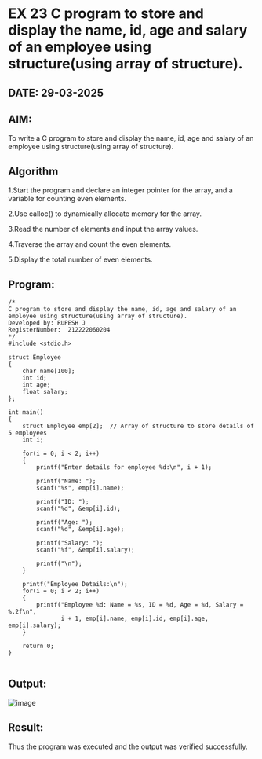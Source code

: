 # EX 23 C program to store and display the name, id, age and salary of an employee using structure(using array of structure).
## DATE: 29-03-2025
## AIM:
To write a C program to store and display the name, id, age and salary of an employee using structure(using array of structure).

## Algorithm
1.Start the program and declare an integer pointer for the array, and a variable for counting even elements.

2.Use calloc() to dynamically allocate memory for the array.

3.Read the number of elements and input the array values.

4.Traverse the array and count the even elements.

5.Display the total number of even elements. 

## Program:
```
/*
C program to store and display the name, id, age and salary of an employee using structure(using array of structure).
Developed by: RUPESH J
RegisterNumber:  212222060204
*/
#include <stdio.h>

struct Employee
{
    char name[100];
    int id;
    int age;
    float salary;
};

int main()
{
    struct Employee emp[2];  // Array of structure to store details of 5 employees
    int i;

    for(i = 0; i < 2; i++)
    {
        printf("Enter details for employee %d:\n", i + 1);

        printf("Name: ");
        scanf("%s", emp[i].name);

        printf("ID: ");
        scanf("%d", &emp[i].id);

        printf("Age: ");
        scanf("%d", &emp[i].age);

        printf("Salary: ");
        scanf("%f", &emp[i].salary);

        printf("\n");
    }

    printf("Employee Details:\n");
    for(i = 0; i < 2; i++)
    {
        printf("Employee %d: Name = %s, ID = %d, Age = %d, Salary = %.2f\n", 
               i + 1, emp[i].name, emp[i].id, emp[i].age, emp[i].salary);
    }

    return 0;
}


```

## Output:

![image](https://github.com/user-attachments/assets/b75facbd-f631-4c19-8e2f-a7b96d13674b)


## Result:
Thus the program was executed and the output was verified successfully.
